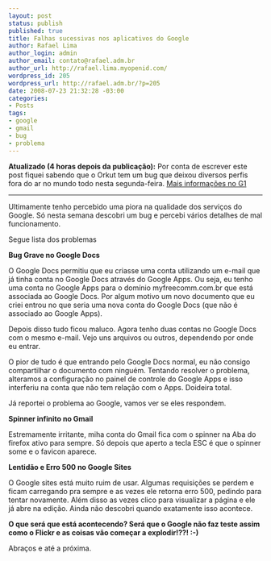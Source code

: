 ```yaml
--- 
layout: post
status: publish
published: true
title: Falhas sucessivas nos aplicativos do Google
author: Rafael Lima
author_login: admin
author_email: contato@rafael.adm.br
author_url: http://rafael.lima.myopenid.com/
wordpress_id: 205
wordpress_url: http://rafael.adm.br/?p=205
date: 2008-07-23 21:32:28 -03:00
categories: 
- Posts
tags: 
- google
- gmail
- bug
- problema
---
```

<strong>Atualizado (4 horas depois da publicação):</strong> Por conta de escrever este post fiquei sabendo que o Orkut tem um bug que deixou diversos perfis fora do ar no mundo todo nesta segunda-feira. <a href="http://g1.globo.com/Noticias/Tecnologia/0,,MUL688717-6174,00-GOOGLE+PROMETE+ORKUT+NORMALIZADO+ATE+QUINTAFEIRA.html">Mais informações no G1</a>

***

Ultimamente tenho percebido uma piora na qualidade dos serviços do Google. Só nesta semana descobri um bug e percebi vários detalhes de mal funcionamento.

Segue lista dos problemas

<strong>Bug Grave no Google Docs</strong>

O Google Docs permitiu que eu criasse uma conta utilizando um e-mail que já tinha conta no Google Docs através do Google Apps. Ou seja, eu tenho uma conta no Google Apps para o domínio myfreecomm.com.br que está associada ao Google Docs. Por algum motivo um novo documento que eu criei entrou no que seria uma nova conta do Google Docs (que não é associado ao Google Apps).

Depois disso tudo ficou maluco. Agora tenho duas contas no Google Docs com o mesmo e-mail. Vejo uns arquivos ou outros, dependendo por onde eu entrar.

O pior de tudo é que entrando pelo Google Docs normal, eu não consigo compartilhar o documento com ninguém. Tentando resolver o problema, alteramos a configuração no painel de controle do Google Apps e isso interferiu na conta que não tem relação com o Apps. Doideira total.

Já reportei o problema ao Google, vamos ver se eles respondem.

<strong>Spinner infinito no Gmail</strong>

Estremamente irritante, miha conta do Gmail fica com o spinner na Aba do firefox ativo para sempre. Só depois que aperto a tecla ESC é que o spinner some e o favicon aparece.

<strong>Lentidão e Erro 500 no Google Sites</strong>

O Google sites está muito ruim de usar. Algumas requisições se perdem e ficam carregando pra sempre e as vezes ele retorna erro 500, pedindo para tentar novamente. Além disso as vezes clico para visualizar a página e ele já abre na edição. Ainda não descobri quando exatamente isso acontece.

<strong>O que será que está acontecendo? Será que o Google não faz teste assim como o Flickr e as coisas vão começar a explodir!??! :-)</strong>

Abraços e até a próxima.
